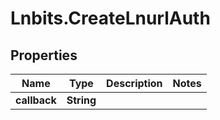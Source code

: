 # Lnbits.CreateLnurlAuth

## Properties

Name | Type | Description | Notes
------------ | ------------- | ------------- | -------------
**callback** | **String** |  | 


